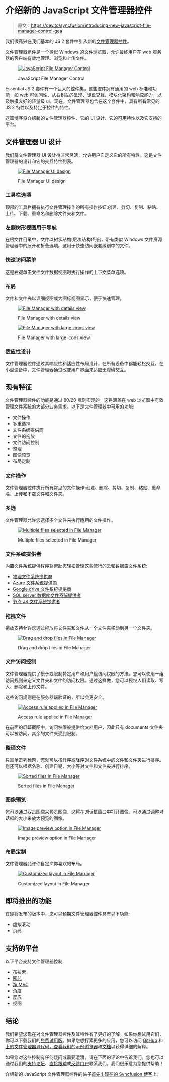 # 介绍新的 JavaScript 文件管理器控件

> 原文：<https://dev.to/syncfusion/introducing-new-javascript-file-manager-control-gea>

我们很高兴在我们基本的 JS 2 套件中引入新的[文件管理器控件](https://www.syncfusion.com/javascript-ui-controls/js-file-manager)。

文件管理器组件是一个类似 Windows 的文件浏览器，允许最终用户在 web 服务器的客户端有效地管理、浏览和上传文件。

<figure>

[![JavaScript File Manager Control](img/7be42a3dca33549a92e7e8c8e10ebd3b.png)](https://res.cloudinary.com/practicaldev/image/fetch/s--lcP2Ym_k--/c_limit%2Cf_auto%2Cfl_progressive%2Cq_auto%2Cw_880/https://www.syncfusion.com/blogs/wp-content/uploads/2019/08/JavaScript-File-Manager-Control.png)

<figcaption>JavaScript File Manager Control</figcaption>

</figure>

Essential JS 2 套件有一个巨大的控件集，这些控件拥有通用的 web 标准和功能，如 web 可访问性、从右到左的呈现、键盘交互、模块化架构和响应能力，以及触摸友好的轻量级 ui。现在，文件管理器包含在这个套件中，具有所有常见的 JS 2 特性以及特定于控件的特性。

这篇博客将介绍新的文件管理器控件、它的 UI 设计、它的可用特性以及它支持的平台。

## 文件管理器 UI 设计

我们将文件管理器 UI 设计得非常灵活，允许用户自定义它的所有特性。这是文件管理器的设计和它的交互特性列表。

<figure>

[![File Manager UI design](img/950531c86d23bfc01e5ee14611fc732b.png)](https://res.cloudinary.com/practicaldev/image/fetch/s--eKV_VYxR--/c_limit%2Cf_auto%2Cfl_progressive%2Cq_auto%2Cw_880/https://www.syncfusion.com/blogs/wp-content/uploads/2019/08/File-Manager-UI-design.png)

<figcaption>File Manager UI design</figcaption>

</figure>

### 工具栏选项

顶部的工具栏拥有执行文件管理操作的所有操作按钮:创建、剪切、复制、粘贴、上传、下载、重命名和删除文件夹和文件。

### 左侧树形视图用于导航

在根文件目录中，文件以树状结构(层次结构)列出，带有类似 Windows 文件资源管理器中的展开和折叠选项。这用于快速访问嵌套级别中的文件。

### 快速访问菜单

这是右键单击文件文件数据视图时执行操作的上下文菜单选项。

### 布局

文件和文件夹以详细视图或大图标视图显示，便于快速管理。

<figure>

[![File Manager with details view](img/784d848432f3bc25f88d1d977e4c7ec8.png)](https://res.cloudinary.com/practicaldev/image/fetch/s--F4tq1qbb--/c_limit%2Cf_auto%2Cfl_progressive%2Cq_auto%2Cw_880/https://www.syncfusion.com/blogs/wp-content/uploads/2019/08/File-Manager-with-details-view.png)

<figcaption>File Manager with details view</figcaption>

</figure>

<figure>

[![File Manager with large icons view](img/a58abcd08032a061f0c5e79ae29850ea.png)](https://res.cloudinary.com/practicaldev/image/fetch/s--4bllDi_---/c_limit%2Cf_auto%2Cfl_progressive%2Cq_auto%2Cw_880/https://www.syncfusion.com/blogs/wp-content/uploads/2019/08/File-Manager-with-large-icons-view.png)

<figcaption>File Manager with large icons view</figcaption>

</figure>

### 适应性设计

文件管理器控件通过其响应性和适应性布局设计，在所有设备中都能轻松交互。在小型设备中，文件管理器通过改变用户界面来适应无障碍交互。

## 现有特征

文件管理器控件的功能是通过 80/20 规则实现的。这将涵盖在 web 浏览器中有效管理文件系统的大部分业务需求。以下是文件管理器中可用的功能:

*   文件操作
*   多重选择
*   文件系统提供商
*   文件的拖放
*   文件访问控制
*   整理
*   图像预览
*   布局定制

### 文件操作

文件管理器控件执行所有常见的文件操作:创建、删除、剪切、复制、粘贴、重命名、上传和下载文件和文件夹。

### 多选

文件管理器允许您选择多个文件来执行适用的文件操作。

<figure>

[![Multiple files selected in File Manager](img/68b20d7dafb20cfc8291bd0456805f1c.png)](https://res.cloudinary.com/practicaldev/image/fetch/s--Q2QrNs7u--/c_limit%2Cf_auto%2Cfl_progressive%2Cq_auto%2Cw_880/https://www.syncfusion.com/blogs/wp-content/uploads/2019/08/Multiple-files-selected-in-File-Manager.png)

<figcaption>Multiple files selected in File Manager</figcaption>

</figure>

### 文件系统提供者

内置文件系统提供程序将帮助您轻松管理这些流行的云和数据库文件系统:

*   [物理文件系统提供商](https://github.com/SyncfusionExamples/ej2-aspmvc-file-provider)
*   [Azure 文件系统提供商](https://github.com/SyncfusionExamples/ej2-azure-aspcore-file-provider)
*   [Google drive 文件系统提供商](https://github.com/SyncfusionExamples/ej2-google-drive-aspcore-file-provider)
*   [SQL server 数据库文件系统提供者](https://github.com/SyncfusionExamples/ej2-sql-server-database-aspcore-file-provider)
*   [节点 JS 文件系统提供者](https://github.com/SyncfusionExamples/ej2-filemanager-node-filesystem)

### 拖拽文件

拖放支持允许您通过拖放将文件夹和文件从一个文件夹移动到另一个文件夹。

<figure>

[![Drag and drop files in File Manager](img/6e0595b9c5a290078b45025d46893000.png)](https://res.cloudinary.com/practicaldev/image/fetch/s--DWKppASh--/c_limit%2Cf_auto%2Cfl_progressive%2Cq_auto%2Cw_880/https://www.syncfusion.com/blogs/wp-content/uploads/2019/08/Drag-and-drop-files-in-File-Manager.png)

<figcaption>Drag and drop files in File Manager</figcaption>

</figure>

### 文件访问控制

文件管理器提供了授予或限制特定用户和用户组访问权限的方法。您可以使用一组访问规则来定义文件夹和文件的访问权限。通过这样做，您可以授权人们读取、写入、删除和上传文件。

这些访问规则是在服务器端验证的，所以会更安全。

<figure>

[![Access rule applied in File Manager](img/e2ed0ada6f66fdaa24266f9bd243369b.png)](https://res.cloudinary.com/practicaldev/image/fetch/s--0u8IUNm6--/c_limit%2Cf_auto%2Cfl_progressive%2Cq_auto%2Cw_880/https://www.syncfusion.com/blogs/wp-content/uploads/2019/08/Access-rule-applied-in-File-Manager.png)

<figcaption>Access rule applied in File Manager</figcaption>

</figure>

在前面的屏幕截图中，访问权限被提供给文档用户，因此只有 documents 文件夹可以被访问，其余的文件夹受到限制。

### 整理文件

只需单击列标题，您就可以按升序或降序对文件系统中的文件和文件夹进行排序。您还可以根据名称、创建日期、大小等对文件和文件夹进行排序。

<figure>

[![Sorted files in File Manager](img/a16a0da00a958e1ce562e2b54bea1ad8.png)](https://res.cloudinary.com/practicaldev/image/fetch/s--TVNuobLy--/c_limit%2Cf_auto%2Cfl_progressive%2Cq_auto%2Cw_880/https://www.syncfusion.com/blogs/wp-content/uploads/2019/08/Sorted-files-in-File-Manager.png)

<figcaption>Sorted files in File Manager</figcaption>

</figure>

### 图像预览

您可以通过双击图像来预览图像，这将在对话框窗口中打开图像。可以通过调整对话框的大小来放大预览的图像。

<figure>

[![Image preview option in File Manager](img/fbde776afadaf1ef5f6b9437097c4fd1.png)](https://res.cloudinary.com/practicaldev/image/fetch/s--cR46XkIu--/c_limit%2Cf_auto%2Cfl_progressive%2Cq_auto%2Cw_880/https://www.syncfusion.com/blogs/wp-content/uploads/2019/08/Image-preview-option-in-File-Manager.png)

<figcaption>Image preview option in File Manager</figcaption>

</figure>

### 布局定制

文件管理器允许你自定义你喜欢的布局。

<figure>

[![Customized layout in File Manager](img/e1051a5262ac5a170b397136756eb9a6.png)](https://res.cloudinary.com/practicaldev/image/fetch/s--ctLymHpE--/c_limit%2Cf_auto%2Cfl_progressive%2Cq_auto%2Cw_880/https://www.syncfusion.com/blogs/wp-content/uploads/2019/08/Customized-layout-in-File-Manager.png)

<figcaption>Customized layout in File Manager</figcaption>

</figure>

## 即将推出的功能

在即将发布的版本中，您可以预期文件管理器控件具有以下功能:

*   虚拟滚动
*   页码

## 支持的平台

以下平台支持文件管理器控制:

*   布拉索
*   [网芯](https://www.syncfusion.com/aspnet-core-ui-controls/file-manager)
*   [净 MVC](https://www.syncfusion.com/aspnet-mvc-ui-controls/file-manager)
*   [角度](https://www.syncfusion.com/angular-ui-components/angular-file-manager)
*   [反应](https://www.syncfusion.com/react-ui-components/react-file-manager)
*   视图

## 结论

我们希望您现在对文件管理器控件及其特性有了更好的了解。如果你想试用它们，你可以下载我们的[免费试用版](https://www.syncfusion.com/downloads/essential-js2/confirm)。如果您想探索更多的应用，您可以访问 [GitHub](https://github.com/syncfusion/ej2-javascript-ui-controls/tree/master/controls/filemanager) 和[上的文件管理器源代码，查看我们的示例浏览器](https://ej2.syncfusion.com/demos/?_ga=2.246190852.1074369004.1566797570-1861619602.1562046267#/material/file-manager/overview.html)和[文档](https://ej2.syncfusion.com/documentation/file-manager/getting-started/)以获得详细的解释。

如果您对这些控制有任何疑问或需要澄清，请在下面的评论中告诉我们。您也可以通过我们的[支持论坛](https://www.syncfusion.com/forums)、[直接跟踪](https://www.syncfusion.com/support/directtrac/)或[反馈门户](https://www.syncfusion.com/feedback/xamarin-forms)联系我们。我们很乐意为您提供帮助！

介绍新的 JavaScript 文件管理器控件的帖子[首先出现在](https://www.syncfusion.com/blogs/post/introducing-new-javascript-file-manager-control.aspx)[的 Syncfusion 博客](https://www.syncfusion.com/blogs)上。